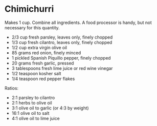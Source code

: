 Chimichurri
===========

Makes 1 cup. Combine all ingredients. A food processor is handy, but not necessary for this quantity.

- 2/3 cup fresh parsley, leaves only, finely chopped
- 1/3 cup fresh cilantro, leaves only, finely chopped
- 1/2 cup extra virgin olive oil
- 85 grams red onion, finely minced
- 1 pickled Spanish Piquillo pepper, finely chopped
- 20 grams fresh garlic, pressed
- 3 tablespoons fresh lime juice or red wine vinegar
- 1/2 teaspoon kosher salt
- 1/4 teaspoon red pepper flakes

Ratios:

- 2:1 parsley to cilantro
- 2:1 herbs to olive oil
- 3:1 olive oil to garlic (or 4:3 by weight)
- 16:1 olive oil to salt
- 4:1 olive oil to lime juice

